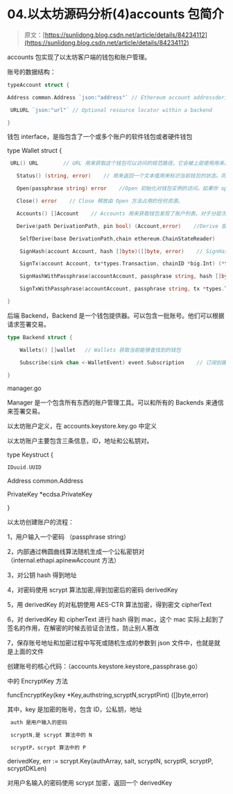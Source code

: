 # 04.以太坊源码分析(4)accounts 包简介

> 原文：[https://sunlidong.blog.csdn.net/article/details/84234112](https://sunlidong.blog.csdn.net/article/details/84234112)

accounts 包实现了以太坊客户端的钱包和账户管理。

账号的数据结构：

```go
typeAccount struct {

Address common.Address `json:"address"` // Ethereum account addressderived from the key

 URLURL `json:"url"` // Optional resource locator within a backend

} 
```

钱包 interface，是指包含了一个或多个账户的软件钱包或者硬件钱包

type Wallet struct {

```go
 URL() URL        // URL 用来获取这个钱包可以访问的规范路径。它会被上层使用用来从所有的后端的钱包来排序。

   Status() (string, error)    // 用来返回一个文本值用来标识当前钱包的状态。同时也会返回一个 error 用来标识钱包遇到的任何错误。

   Open(passphrase string) error    //Open 初始化对钱包实例的访问。如果你 open 了一个钱包，你必须 close 它。

   Close() error    // Close 释放由 Open 方法占用的任何资源。           

   Accounts() []Account    // Accounts 用来获取钱包发现了账户列表。对于分层次的钱包，这个列表不会详尽的列出所有的账号，而是只包含在帐户派生期间明确固定的帐户。

   Derive(path DerivationPath, pin bool) (Account,error)    //Derive 尝试在指定的派生路径上显式派生出分层确定性帐户。如果 pin 为 true，派生帐户将被添加到钱包的跟踪帐户列表中。

    SelfDerive(base DerivationPath,chain ethereum.ChainStateReader)    //SelfDerive 设置一个基本帐户导出路径，从中钱包尝试发现非零帐户，并自动将其添加到跟踪帐户列表中。

    SignHash(account Account, hash []byte)([]byte, error)    // SignHash 请求钱包来给传入的 hash 进行签名。

    SignTx(account Account, tx*types.Transaction, chainID *big.Int) (*types.Transaction, error)   // SignTx 请求钱包对指定的交易进行签名。

    SignHashWithPassphrase(accountAccount, passphrase string, hash []byte) ([]byte, error)    //SignHashWithPassphrase 请求钱包使用给定的 passphrase 来签名给定的 hash

    SignTxWithPassphrase(accountAccount, passphrase string, tx *types.Transaction, chainID *big.Int)(*types.Transaction, error)    // SignHashWithPassphrase 请求钱包使用给定的 passphrase 来签名给定的 transaction

} 
```

后端 Backend，Backend 是一个钱包提供器。可以包含一批账号。他们可以根据请求签署交易。

```go
type Backend struct {

    Wallets() []wallet   // Wallets 获取当前能够查找到的钱包

    Subscribe(sink chan <-WalletEvent) event.Subscription    // 订阅创建异步订阅，以便在后端检测到钱包的到达或离开时接收通知。

} 
```

manager.go

Manager 是一个包含所有东西的账户管理工具。可以和所有的 Backends 来通信来签署交易。

以太坊账户定义，在 accounts.keystore.key.go 中定义

以太坊账户主要包含三条信息，ID，地址和公私钥对。

type Keystruct {

```go
IDuuid.UUID 
```

Address common.Address

PrivateKey *ecdsa.PrivateKey

}

以太坊创建账户的流程：

1，用户输入一个密码 （passphrase string）

2，内部通过椭圆曲线算法随机生成一个公私密钥对（internal.ethapi.apinewAccount 方法）

3，对公钥 hash 得到地址

4，对密码使用 scrypt 算法加密,得到加密后的密码 derivedKey

5，用 derivedKey 的对私钥使用 AES-CTR 算法加密，得到密文 cipherText

6，对 derivedKey 和 cipherText 进行 hash 得到 mac，这个 mac 实际上起到了签名的作用，在解密的时候去验证合法性，防止别人篡改

7，保存账号地址和加密过程中写死或随机生成的参数到 json 文件中，也就是就是上面的文件

创建账号的核心代码：（accounts.keystore.keystore_passphrase.go）

中的 EncryptKey 方法

funcEncryptKey(key *Key,authstring,scryptN,scryptPint) ([]byte,error)

其中，key 是加密的账号，包含 ID，公私钥，地址

```go
 auth 是用户输入的密码

 scryptN,是 scrypt 算法中的 N

 scryptP，scrypt 算法中的 P 
```

derivedKey, err := scrypt.Key(authArray, salt, scryptN, scryptR, scryptP, scryptDKLen)

对用户名输入的密码使用 scrypt 加密，返回一个 derivedKey